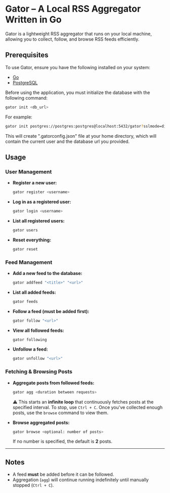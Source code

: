 # Gator – A Local RSS Aggregator Written in Go

Gator is a lightweight RSS aggregator that runs on your local machine, allowing you to collect, follow, and browse RSS feeds efficiently.

## Prerequisites
To use Gator, ensure you have the following installed on your system:
- [Go](https://go.dev/)
- [PostgreSQL](https://www.postgresql.org/)

Before using the application, you must initialize the database with the following command:  

  ```sh
  gator init <db_url>  
  ```


For example:  

  ```sh
  gator init postgres://postgres:postgres@localhost:5432/gator?sslmode=disable
  ```
This will create ".gatorconfig.json" file at your home directory, which will contain the current user and the database url you provided.

## Usage

### User Management
- **Register a new user:**
  ```sh
  gator register <username>
  ```
- **Log in as a registered user:**
  ```sh
  gator login <username>
  ```
- **List all registered users:**
  ```sh
  gator users
  ```
- **Reset everything:**
  ```sh
  gator reset
  ```

### Feed Management
- **Add a new feed to the database:**
  ```sh
  gator addfeed "<title>" "<url>"
  ```
- **List all added feeds:**
  ```sh
  gator feeds
  ```
- **Follow a feed (must be added first):**
  ```sh
  gator follow "<url>"
  ```
- **View all followed feeds:**
  ```sh
  gator following
  ```
- **Unfollow a feed:**
  ```sh
  gator unfollow "<url>"
  ```

### Fetching & Browsing Posts
- **Aggregate posts from followed feeds:**
  ```sh
  gator agg <duration between requests>
  ```
  ⚠️ This starts an **infinite loop** that continuously fetches posts at the specified interval. To stop, use `Ctrl + C`. Once you've collected enough posts, use the `browse` command to view them.

- **Browse aggregated posts:**
  ```sh
  gator browse <optional: number of posts>
  ```
  If no number is specified, the default is **2** posts.

---

## Notes
- A feed **must** be added before it can be followed.
- Aggregation (`agg`) will continue running indefinitely until manually stopped (`Ctrl + C`).

